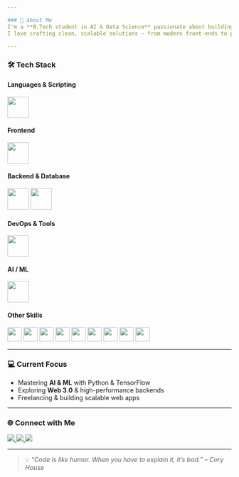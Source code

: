 ```yaml
---

### 🚀 About Me
I'm a **B.Tech student in AI & Data Science** passionate about building intelligent applications and sleek web experiences.  
I love crafting clean, scalable solutions — from modern front-ends to powerful back-ends and AI models.

---
```


### 🛠️ Tech Stack

#### **Languages & Scripting**
<p>
  <img src="https://skillicons.dev/icons?i=python,js,ts,java,c,cpp,bash" height="48" />
</p>

#### **Frontend**
<p>
  <img src="https://skillicons.dev/icons?i=html,css,react,next,tailwind,sass" height="48" />
</p>

#### **Backend & Database**
<p>
  <img src="https://skillicons.dev/icons?i=nodejs,django" height="48" />
  <img src="https://skillicons.dev/icons?i=mongodb,mysql,aws" height="48" />
</p>

#### **DevOps & Tools**
<p>
  <img src="https://skillicons.dev/icons?i=docker,kubernetes,git,github" height="48" />
</p>

#### **AI / ML**
<p>
  <img src="https://skillicons.dev/icons?i=tensorflow,pytorch" height="48" />
</p>

#### **Other Skills**
<p>
  <img src="https://img.shields.io/badge/Hive-FDEE21?style=for-the-badge&logo=apachehive&logoColor=black" height="32" />
  <img src="https://img.shields.io/badge/Presto-4B4B4B?style=for-the-badge&logo=trino&logoColor=white" height="32" />
  <img src="https://img.shields.io/badge/Kafka-231F20?style=for-the-badge&logo=apachekafka&logoColor=white" height="32" />
  <img src="https://img.shields.io/badge/Splunk-000000?style=for-the-badge&logo=splunk&logoColor=00FF00" height="32" />
  <img src="https://img.shields.io/badge/Selenium-43B02A?style=for-the-badge&logo=selenium&logoColor=white" height="32" />
  <img src="https://img.shields.io/badge/BeautifulSoup-3670A0?style=for-the-badge&logo=python&logoColor=white" height="32" />
  <img src="https://img.shields.io/badge/REST%20API-FF6C37?style=for-the-badge&logo=postman&logoColor=white" height="32" />
  <img src="https://img.shields.io/badge/Scikit--learn-F7931E?style=for-the-badge&logo=scikit-learn&logoColor=white" height="32" />
  <img src="https://img.shields.io/badge/Deep%20Learning-FF6F00?style=for-the-badge&logo=python&logoColor=white" height="32" />
</p>

---

### 💻 Current Focus
- Mastering **AI & ML** with Python & TensorFlow  
- Exploring **Web 3.0** & high-performance backends  
- Freelancing & building scalable web apps

---

### 🌐 Connect with Me
<p>
  <a href="https://github.com/yourusername">
    <img src="https://img.shields.io/badge/GitHub-181717?style=for-the-badge&logo=github&logoColor=white" />
  </a>
  <a href="https://linkedin.com/in/yourprofile">
    <img src="https://img.shields.io/badge/LinkedIn-0A66C2?style=for-the-badge&logo=linkedin&logoColor=white" />
  </a>
  <a href="https://instagram.com/yourhandle">
    <img src="https://img.shields.io/badge/Instagram-E4405F?style=for-the-badge&logo=instagram&logoColor=white" />
  </a>
</p>

---

> 💡 *“Code is like humor. When you have to explain it, it’s bad.” – Cory House*
